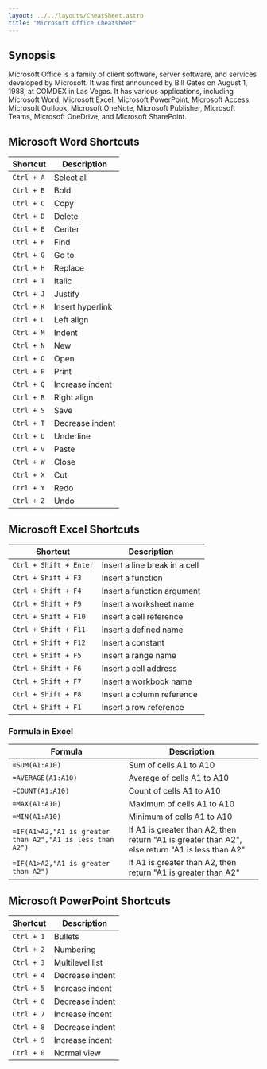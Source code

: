 ```yaml
---
layout: ../../layouts/CheatSheet.astro
title: "Microsoft Office Cheatsheet"
---
```


## Synopsis

Microsoft Office is a family of client software, server software, and services developed by Microsoft. It was first announced by Bill Gates on August 1, 1988, at COMDEX in Las Vegas. It has various applications, including Microsoft Word, Microsoft Excel, Microsoft PowerPoint, Microsoft Access, Microsoft Outlook, Microsoft OneNote, Microsoft Publisher, Microsoft Teams, Microsoft OneDrive, and Microsoft SharePoint.

## Microsoft Word Shortcuts

| Shortcut   | Description      |
| ---------- | ---------------- |
| `Ctrl + A` | Select all       |
| `Ctrl + B` | Bold             |
| `Ctrl + C` | Copy             |
| `Ctrl + D` | Delete           |
| `Ctrl + E` | Center           |
| `Ctrl + F` | Find             |
| `Ctrl + G` | Go to            |
| `Ctrl + H` | Replace          |
| `Ctrl + I` | Italic           |
| `Ctrl + J` | Justify          |
| `Ctrl + K` | Insert hyperlink |
| `Ctrl + L` | Left align       |
| `Ctrl + M` | Indent           |
| `Ctrl + N` | New              |
| `Ctrl + O` | Open             |
| `Ctrl + P` | Print            |
| `Ctrl + Q` | Increase indent  |
| `Ctrl + R` | Right align      |
| `Ctrl + S` | Save             |
| `Ctrl + T` | Decrease indent  |
| `Ctrl + U` | Underline        |
| `Ctrl + V` | Paste            |
| `Ctrl + W` | Close            |
| `Ctrl + X` | Cut              |
| `Ctrl + Y` | Redo             |
| `Ctrl + Z` | Undo             |

## Microsoft Excel Shortcuts

| Shortcut               | Description                   |
| ---------------------- | ----------------------------- |
| `Ctrl + Shift + Enter` | Insert a line break in a cell |
| `Ctrl + Shift + F3`    | Insert a function             |
| `Ctrl + Shift + F4`    | Insert a function argument    |
| `Ctrl + Shift + F9`    | Insert a worksheet name       |
| `Ctrl + Shift + F10`   | Insert a cell reference       |
| `Ctrl + Shift + F11`   | Insert a defined name         |
| `Ctrl + Shift + F12`   | Insert a constant             |
| `Ctrl + Shift + F5`    | Insert a range name           |
| `Ctrl + Shift + F6`    | Insert a cell address         |
| `Ctrl + Shift + F7`    | Insert a workbook name        |
| `Ctrl + Shift + F8`    | Insert a column reference     |
| `Ctrl + Shift + F1`    | Insert a row reference        |

### Formula in Excel

| Formula                                                   | Description                                                                                     |
| --------------------------------------------------------- | ----------------------------------------------------------------------------------------------- |
| `=SUM(A1:A10)`                                            | Sum of cells A1 to A10                                                                          |
| `=AVERAGE(A1:A10)`                                        | Average of cells A1 to A10                                                                      |
| `=COUNT(A1:A10)`                                          | Count of cells A1 to A10                                                                        |
| `=MAX(A1:A10)`                                            | Maximum of cells A1 to A10                                                                      |
| `=MIN(A1:A10)`                                            | Minimum of cells A1 to A10                                                                      |
| `=IF(A1>A2,"A1 is greater than A2","A1 is less than A2")` | If A1 is greater than A2, then return "A1 is greater than A2", else return "A1 is less than A2" |
| `=IF(A1>A2,"A1 is greater than A2")`                      | If A1 is greater than A2, then return "A1 is greater than A2"                                   |

## Microsoft PowerPoint Shortcuts

| Shortcut   | Description     |
| ---------- | --------------- |
| `Ctrl + 1` | Bullets         |
| `Ctrl + 2` | Numbering       |
| `Ctrl + 3` | Multilevel list |
| `Ctrl + 4` | Decrease indent |
| `Ctrl + 5` | Increase indent |
| `Ctrl + 6` | Decrease indent |
| `Ctrl + 7` | Increase indent |
| `Ctrl + 8` | Decrease indent |
| `Ctrl + 9` | Increase indent |
| `Ctrl + 0` | Normal view     |
